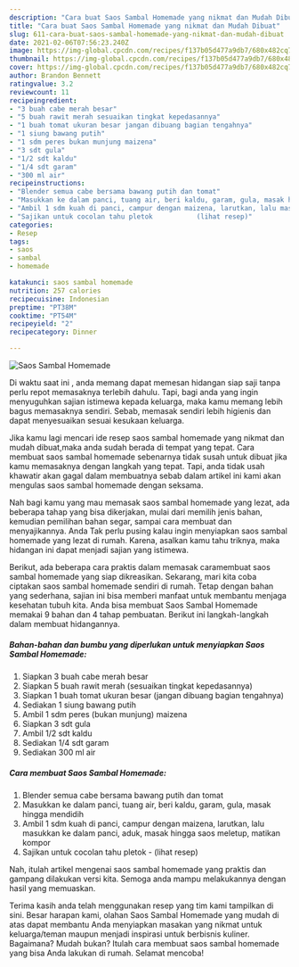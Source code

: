 ```yaml
---
description: "Cara buat Saos Sambal Homemade yang nikmat dan Mudah Dibuat"
title: "Cara buat Saos Sambal Homemade yang nikmat dan Mudah Dibuat"
slug: 611-cara-buat-saos-sambal-homemade-yang-nikmat-dan-mudah-dibuat
date: 2021-02-06T07:56:23.240Z
image: https://img-global.cpcdn.com/recipes/f137b05d477a9db7/680x482cq70/saos-sambal-homemade-foto-resep-utama.jpg
thumbnail: https://img-global.cpcdn.com/recipes/f137b05d477a9db7/680x482cq70/saos-sambal-homemade-foto-resep-utama.jpg
cover: https://img-global.cpcdn.com/recipes/f137b05d477a9db7/680x482cq70/saos-sambal-homemade-foto-resep-utama.jpg
author: Brandon Bennett
ratingvalue: 3.2
reviewcount: 11
recipeingredient:
- "3 buah cabe merah besar"
- "5 buah rawit merah sesuaikan tingkat kepedasannya"
- "1 buah tomat ukuran besar jangan dibuang bagian tengahnya"
- "1 siung bawang putih"
- "1 sdm peres bukan munjung maizena"
- "3 sdt gula"
- "1/2 sdt kaldu"
- "1/4 sdt garam"
- "300 ml air"
recipeinstructions:
- "Blender semua cabe bersama bawang putih dan tomat"
- "Masukkan ke dalam panci, tuang air, beri kaldu, garam, gula, masak hingga mendidih"
- "Ambil 1 sdm kuah di panci, campur dengan maizena, larutkan, lalu masukkan ke dalam panci, aduk, masak hingga saos meletup, matikan kompor"
- "Sajikan untuk cocolan tahu pletok           (lihat resep)"
categories:
- Resep
tags:
- saos
- sambal
- homemade

katakunci: saos sambal homemade 
nutrition: 257 calories
recipecuisine: Indonesian
preptime: "PT38M"
cooktime: "PT54M"
recipeyield: "2"
recipecategory: Dinner

---
```



![Saos Sambal Homemade](https://img-global.cpcdn.com/recipes/f137b05d477a9db7/680x482cq70/saos-sambal-homemade-foto-resep-utama.jpg)

Di waktu  saat ini , anda memang dapat memesan hidangan siap saji tanpa perlu repot memasaknya terlebih dahulu. Tapi, bagi anda yang ingin menyuguhkan sajian istimewa kepada keluarga, maka kamu memang lebih bagus memasaknya sendiri. Sebab, memasak sendiri lebih higienis dan dapat menyesuaikan sesuai kesukaan keluarga.

Jika kamu lagi mencari ide resep saos sambal homemade yang nikmat dan mudah dibuat,maka anda sudah berada di tempat yang tepat. Cara membuat saos sambal homemade  sebenarnya tidak susah untuk dibuat jika kamu memasaknya dengan langkah yang tepat. Tapi, anda tidak usah khawatir akan gagal dalam membuatnya 
sebab dalam artikel ini kami akan mengulas saos sambal homemade dengan seksama.  



Nah bagi kamu yang mau memasak saos sambal homemade yang lezat, ada beberapa tahap yang bisa dikerjakan, mulai dari memilih jenis bahan, kemudian pemilihan bahan segar, sampai cara membuat dan menyajikannya. Anda Tak perlu pusing kalau ingin menyiapkan saos sambal homemade yang lezat di rumah. Karena, asalkan kamu  tahu triknya, maka hidangan ini dapat menjadi sajian yang istimewa.

Berikut, ada beberapa cara praktis  dalam memasak caramembuat saos sambal homemade yang siap dikreasikan. Sekarang, mari kita coba ciptakan saos sambal homemade sendiri di rumah. Tetap dengan bahan yang sederhana, sajian ini bisa memberi manfaat untuk membantu menjaga kesehatan tubuh kita. Anda bisa membuat Saos Sambal Homemade memakai 9 bahan dan 4 tahap pembuatan. Berikut ini langkah-langkah dalam membuat hidangannya.

<!--inarticleads1-->

##### Bahan-bahan dan bumbu yang diperlukan untuk menyiapkan Saos Sambal Homemade:

1. Siapkan 3 buah cabe merah besar
1. Siapkan 5 buah rawit merah (sesuaikan tingkat kepedasannya)
1. Siapkan 1 buah tomat ukuran besar (jangan dibuang bagian tengahnya)
1. Sediakan 1 siung bawang putih
1. Ambil 1 sdm peres (bukan munjung) maizena
1. Siapkan 3 sdt gula
1. Ambil 1/2 sdt kaldu
1. Sediakan 1/4 sdt garam
1. Sediakan 300 ml air




<!--inarticleads2-->

##### Cara membuat Saos Sambal Homemade:

1. Blender semua cabe bersama bawang putih dan tomat
1. Masukkan ke dalam panci, tuang air, beri kaldu, garam, gula, masak hingga mendidih
1. Ambil 1 sdm kuah di panci, campur dengan maizena, larutkan, lalu masukkan ke dalam panci, aduk, masak hingga saos meletup, matikan kompor
1. Sajikan untuk cocolan tahu pletok -           (lihat resep)




Nah, itulah artikel mengenai  saos sambal homemade  yang praktis dan gampang dilakukan versi kita. Semoga anda mampu melakukannya dengan hasil yang memuaskan. 

Terima kasih anda telah menggunakan resep yang tim kami tampilkan di sini. Besar harapan kami, olahan  Saos Sambal Homemade yang mudah di atas dapat membantu Anda menyiapkan masakan yang nikmat untuk keluarga/teman maupun menjadi inspirasi untuk berbisnis kuliner. Bagaimana? Mudah bukan? Itulah cara membuat saos sambal homemade yang bisa Anda lakukan di rumah. Selamat mencoba!

